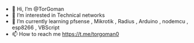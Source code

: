 - 👋 Hi, I’m @TorGoman
- 👀 I’m interested in Technical networks
- 🌱 I’m currently learning pfsense , Mikrotik , Radius , Arduino , nodemcu , esp8266 , VBScript
- 📫 How to reach me https://t.me/torgoman0

<!---
TorGoman/TorGoman is a ✨ special ✨ repository because its `README.md` (this file) appears on your GitHub profile.
You can click the Preview link to take a look at your changes.
--->
